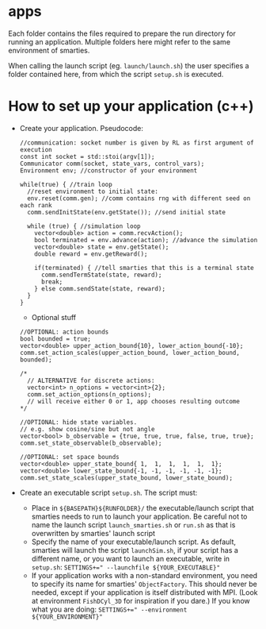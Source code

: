 # apps

Each folder contains the files required to prepare the run directory for running an application. Multiple folders here might refer to the same environment of smarties.

When calling the launch script (eg. `launch/launch.sh`) the user specifies a folder contained here, from which the script `setup.sh` is executed.



# How to set up your application (c++)

* Create your application. Pseudocode:
    ```
    //communication: socket number is given by RL as first argument of execution
    const int socket = std::stoi(argv[1]);
    Communicator comm(socket, state_vars, control_vars);
    Environment env; //constructor of your environment

    while(true) { //train loop
      //reset environment to initial state:
      env.reset(comm.gen); //comm contains rng with different seed on each rank
      comm.sendInitState(env.getState()); //send initial state

      while (true) { //simulation loop
        vector<double> action = comm.recvAction();        
        bool terminated = env.advance(action); //advance the simulation
        vector<double> state = env.getState();
        double reward = env.getReward();

        if(terminated) { //tell smarties that this is a terminal state
          comm.sendTermState(state, reward);
          break;
        } else comm.sendState(state, reward);
      }
    }
    ```
    - Optional stuff
    ```
    //OPTIONAL: action bounds
    bool bounded = true;
    vector<double> upper_action_bound{10}, lower_action_bound{-10};
    comm.set_action_scales(upper_action_bound, lower_action_bound, bounded);

    /*
      // ALTERNATIVE for discrete actions:
      vector<int> n_options = vector<int>{2};
      comm.set_action_options(n_options);
      // will receive either 0 or 1, app chooses resulting outcome
    */

    //OPTIONAL: hide state variables.
    // e.g. show cosine/sine but not angle
    vector<bool> b_observable = {true, true, true, false, true, true};
    comm.set_state_observable(b_observable);

    //OPTIONAL: set space bounds
    vector<double> upper_state_bound{ 1,  1,  1,  1,  1,  1};
    vector<double> lower_state_bound{-1, -1, -1, -1, -1, -1};
    comm.set_state_scales(upper_state_bound, lower_state_bound);
    ```

* Create an executable script `setup.sh`. The script must:
    - Place in `${BASEPATH}${RUNFOLDER}/`  the executable/launch script that smarties needs to run to launch your application. Be careful not to name the launch script `launch_smarties.sh` or `run.sh` as that is overwritten by smarties' launch script
    - Specify the name of your executable/launch script. As default, smarties will launch the script `launchSim.sh`, if your script has a different name, or you want to launch an executable, write in `setup.sh`:
        `SETTINGS+=" --launchfile ${YOUR_EXECUTABLE}"`
    - If your application works with a non-standard environment, you need to specify its name for smarties' `ObjectFactory`. This should never be needed, except if your application is itself distributed with MPI. (Look at environment `FishDCyl_3D` for inspiration if you dare.) If you know what you are doing:
        `SETTINGS+=" --environment ${YOUR_ENVIRONMENT}"`
